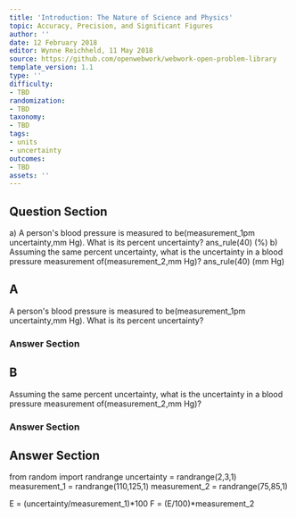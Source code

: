 ```yaml
---
title: 'Introduction: The Nature of Science and Physics'
topic: Accuracy, Precision, and Significant Figures
author: ''
date: 12 February 2018
editor: Wynne Reichheld, 11 May 2018
source: https://github.com/openwebwork/webwork-open-problem-library
template_version: 1.1
type: ''
difficulty:
- TBD
randomization:
- TBD
taxonomy:
- TBD
tags:
- units
- uncertainty
outcomes:
- TBD
assets: ''
---
```


## Question Section 

 
a) A person's blood pressure is measured to be(measurement_1pm uncertainty,mm Hg). What is its percent uncertainty?
ans_rule(40) (%)
b) Assuming the same percent uncertainty, what is the uncertainty in a blood pressure measurement of(measurement_2,mm Hg)?
ans_rule(40) (mm Hg)

## A
A person's blood pressure is measured to be(measurement_1pm uncertainty,mm Hg). What is its percent uncertainty?
### Answer Section
## B
Assuming the same percent uncertainty, what is the uncertainty in a blood pressure measurement of(measurement_2,mm Hg)?
### Answer Section


## Answer Section

from random import randrange
uncertainty = randrange(2,3,1)
measurement_1 = randrange(110,125,1)
measurement_2 = randrange(75,85,1)

E = (uncertainty/measurement_1)*100
F = (E/100)*measurement_2